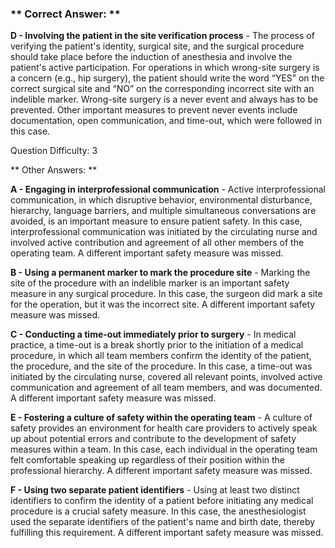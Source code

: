 ### ** Correct Answer: **

**D - Involving the patient in the site verification process** - The process of verifying the patient's identity, surgical site, and the surgical procedure should take place before the induction of anesthesia and involve the patient's active participation. For operations in which wrong-site surgery is a concern (e.g., hip surgery), the patient should write the word “YES” on the correct surgical site and “NO” on the corresponding incorrect site with an indelible marker. Wrong-site surgery is a never event and always has to be prevented. Other important measures to prevent never events include documentation, open communication, and time-out, which were followed in this case.

Question Difficulty: 3

** Other Answers: **

**A - Engaging in interprofessional communication** - Active interprofessional communication, in which disruptive behavior, environmental disturbance, hierarchy, language barriers, and multiple simultaneous conversations are avoided, is an important measure to ensure patient safety. In this case, interprofessional communication was initiated by the circulating nurse and involved active contribution and agreement of all other members of the operating team. A different important safety measure was missed.

**B - Using a permanent marker to mark the procedure site** - Marking the site of the procedure with an indelible marker is an important safety measure in any surgical procedure. In this case, the surgeon did mark a site for the operation, but it was the incorrect site. A different important safety measure was missed.

**C - Conducting a time-out immediately prior to surgery** - In medical practice, a time-out is a break shortly prior to the initiation of a medical procedure, in which all team members confirm the identity of the patient, the procedure, and the site of the procedure. In this case, a time-out was initiated by the circulating nurse, covered all relevant points, involved active communication and agreement of all team members, and was documented. A different important safety measure was missed.

**E - Fostering a culture of safety within the operating team** - A culture of safety provides an environment for health care providers to actively speak up about potential errors and contribute to the development of safety measures within a team. In this case, each individual in the operating team felt comfortable speaking up regardless of their position within the professional hierarchy. A different important safety measure was missed.

**F - Using two separate patient identifiers** - Using at least two distinct identifiers to confirm the identity of a patient before initiating any medical procedure is a crucial safety measure. In this case, the anesthesiologist used the separate identifiers of the patient's name and birth date, thereby fulfilling this requirement. A different important safety measure was missed.

